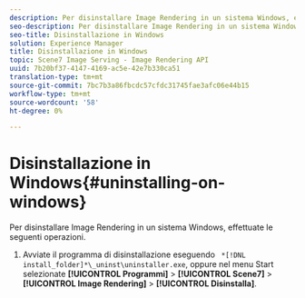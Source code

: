 ```yaml
---
description: Per disinstallare Image Rendering in un sistema Windows, effettuate le seguenti operazioni.
seo-description: Per disinstallare Image Rendering in un sistema Windows, effettuate le seguenti operazioni.
seo-title: Disinstallazione in Windows
solution: Experience Manager
title: Disinstallazione in Windows
topic: Scene7 Image Serving - Image Rendering API
uuid: 7b20bf37-4147-4169-ac5e-42e7b330ca51
translation-type: tm+mt
source-git-commit: 7bc7b3a86fbcdc57cfdc31745fae3afc06e44b15
workflow-type: tm+mt
source-wordcount: '58'
ht-degree: 0%

---
```



# Disinstallazione in Windows{#uninstalling-on-windows}

Per disinstallare Image Rendering in un sistema Windows, effettuate le seguenti operazioni.

1. Avviate il programma di disinstallazione eseguendo ` *[!DNL install_folder]*\_uninst\uninstaller.exe`, oppure nel menu Start selezionate **[!UICONTROL Programmi]** > **[!UICONTROL Scene7]** > **[!UICONTROL Image Rendering]** > **[!UICONTROL Disinstalla]**.
